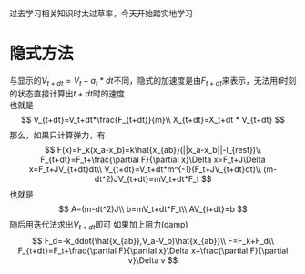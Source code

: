 过去学习相关知识时太过草率，今天开始踏实地学习  
# 隐式方法
与显示的$V_{t+dt}=V_t+a_t*dt$不同，隐式的加速度是由$F_{t+dt}$来表示，无法用$t$时刻的状态直接计算出$t+dt$时的速度  
也就是  
$$
V_{t+dt}=V_t+dt*\frac{F_{t+dt}}{m}\\
X_{t+dt}=X_t+dt * V_{t+dt}
$$
那么，如果只计算弹力，有
$$
F(x)=F_k(x_a-x_b)=k\hat{x_{ab}}(||x_a-x_b||-l_{rest})\\
F_{t+dt}=F_t+\frac{\partial F}{\partial x}\Delta x=F_t+J\Delta x=F_t+JV_{t+dt}dt\\
V_{t+dt}=V_t+dt*m^{-1}(F_t+JV_{t+dt}dt)\\
(m-dt^2)JV_{t+dt}=mV_t+dt*F_t
$$
也就是
$$
A=(m-dt^2)J\\
b=mV_t+dt*F_t\\
AV_{t+dt}=b
$$
随后用迭代法求出$V_{t+dt}$即可
如果加上阻力(damp)  
$$
F_d=-k_ddot(\hat{x_{ab}},V_a-V_b)\hat{x_{ab}}\\
F=F_k+F_d\\
F_{t+dt}=F_t+\frac{\partial F}{\partial x}\Delta x+\frac{\partial F}{\partial v}\Delta v
$$